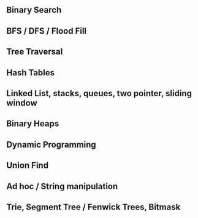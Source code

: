 <h2>Binary Search<h2>
<h2>BFS / DFS / Flood Fill<h2>
<h2>Tree Traversal<h2>
<h2>Hash Tables<h2>
<h2>Linked List, stacks, queues, two pointer, sliding window<h2>
<h2>Binary Heaps<h2>
<h2>Dynamic Programming<h2>
<h2>Union Find<h2>
<h2>Ad hoc / String manipulation<h2>
<h2>Trie, Segment Tree / Fenwick Trees, Bitmask<h2>